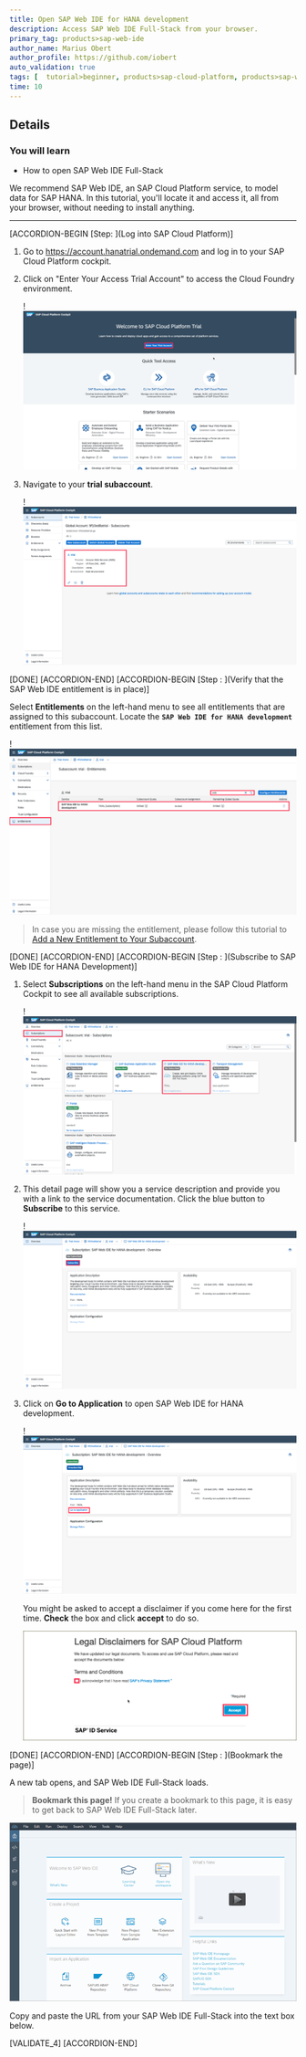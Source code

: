 ```yaml
---
title: Open SAP Web IDE for HANA development
description: Access SAP Web IDE Full-Stack from your browser.
primary_tag: products>sap-web-ide
author_name: Marius Obert
author_profile: https://github.com/iobert
auto_validation: true
tags: [  tutorial>beginner, products>sap-cloud-platform, products>sap-web-ide  ]
time: 10
---
```


## Details
### You will learn  
  - How to open SAP Web IDE Full-Stack

We recommend SAP Web IDE, an SAP Cloud Platform service, to model data for SAP HANA. In this tutorial, you'll locate it and access it, all from your browser, without needing to install anything.

---



[ACCORDION-BEGIN [Step: ](Log into SAP Cloud Platform)]

1. Go to <https://account.hanatrial.ondemand.com> and log in to your SAP Cloud Platform cockpit.

2. Click on "Enter Your Access Trial Account" to access the Cloud Foundry environment.

    !![accesstrial](accesstrial.png)

3. Navigate to your **trial subaccount**.

    !![subaccount](subaccount.png)



[DONE]
[ACCORDION-END]
[ACCORDION-BEGIN [Step : ](Verify that the SAP Web IDE entitlement is in place)]

Select **Entitlements** on the left-hand menu to see all entitlements that are assigned to this subaccount. Locate the **`SAP Web IDE for HANA development`** entitlement from this list.

!![webideEntitlement](webideEntitlement.png)

> In case you are missing the entitlement, please follow this tutorial to [Add a New Entitlement to Your Subaccount](cp-cf-entitlements-add).

[DONE]
[ACCORDION-END]
[ACCORDION-BEGIN [Step : ](Subscribe to SAP Web IDE for HANA Development)]

1. Select **Subscriptions** on the left-hand menu in the SAP Cloud Platform Cockpit to see all available subscriptions.

    !![Subscriptions](subscriptions.png)

2. This detail page will show you a service description and provide you with a link to the service documentation. Click the blue button to **Subscribe** to this service.

    !![subscribe](subscribe.png)
3.  Click on **Go to Application** to open  SAP Web IDE for HANA development.

    !![goto](gotoapp.png)

    You might be asked to accept a disclaimer if you come here for the first time. **Check** the box and click **accept** to do so.

    ![disclaimer](./disclaimer.png)


[DONE]
[ACCORDION-END]
[ACCORDION-BEGIN [Step : ](Bookmark the page)]

A new tab opens, and SAP Web IDE Full-Stack loads.

>**Bookmark this page!**  If you create a bookmark to this page, it is easy to get back to SAP Web IDE Full-Stack later.

![SAP Cloud Platform Console - services button](./web_ide_start_screen.png)


Copy and paste the URL from your SAP Web IDE Full-Stack into the text box below.

[VALIDATE_4]
[ACCORDION-END]
